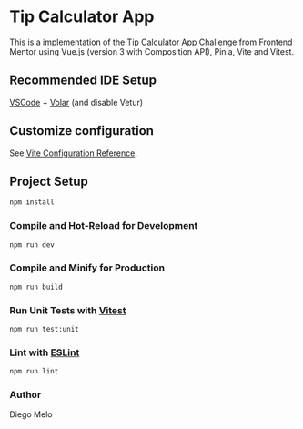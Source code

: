 # Tip Calculator App

This is a implementation of the [Tip Calculator App](https://www.frontendmentor.io/challenges/tip-calculator-app-ugJNGbJUX/hub) Challenge from Frontend Mentor using Vue.js (version 3 with Composition API), Pinia, Vite and Vitest.

## Recommended IDE Setup

[VSCode](https://code.visualstudio.com/) + [Volar](https://marketplace.visualstudio.com/items?itemName=Vue.volar) (and disable Vetur) 

## Customize configuration

See [Vite Configuration Reference](https://vitejs.dev/config/).

## Project Setup

```sh
npm install
```

### Compile and Hot-Reload for Development

```sh
npm run dev
```

### Compile and Minify for Production

```sh
npm run build
```

### Run Unit Tests with [Vitest](https://vitest.dev/)

```sh
npm run test:unit
```

### Lint with [ESLint](https://eslint.org/)

```sh
npm run lint
```
### Author
Diego Melo